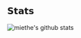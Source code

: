 ## 𝗦𝘁𝗮𝘁𝘀

![miethe's github stats](https://github-readme-stats.vercel.app/api?username=miethe&show_icons=true&theme=dracula)

